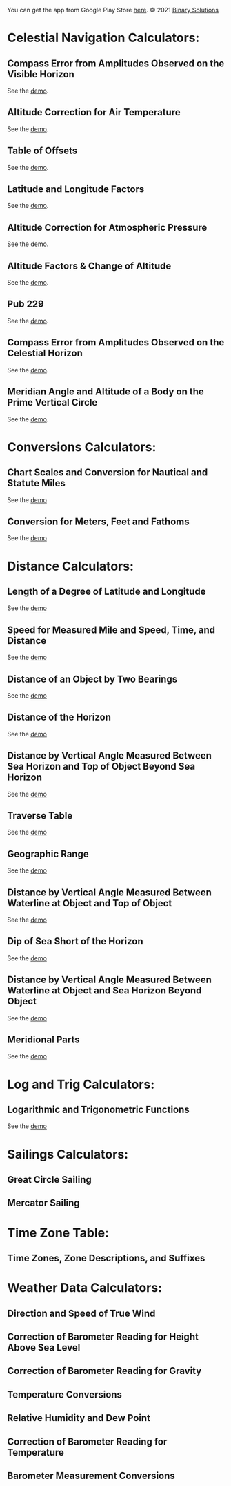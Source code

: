 You can get the app from Google Play Store [here](https://play.google.com/store/apps/details?id=biz.binarysolutions.nauticalcalculator).
© 2021 [Binary Solutions](https://binarysolutions.biz)

# Celestial Navigation Calculators:
## Compass Error from Amplitudes Observed on the Visible Horizon
See the [demo](https://youtu.be/PMZssUIdAo0).
## Altitude Correction for Air Temperature
See the [demo](https://youtu.be/ml2P9zK-erM).
## Table of Offsets
See the [demo](https://youtu.be/70rP2fLq6pU).
## Latitude and Longitude Factors
See the [demo](https://youtu.be/LVnJW8kWRIM).
## Altitude Correction for Atmospheric Pressure
See the [demo](https://youtu.be/jv9dnMhAt5M).
## Altitude Factors & Change of Altitude
See the [demo](https://youtu.be/pD89pjG_exU).
## Pub 229
See the [demo](https://youtu.be/f_2US3Euaqw).
## Compass Error from Amplitudes Observed on the Celestial Horizon
See the [demo](https://youtu.be/nQK5EO_-WNM).
## Meridian Angle and Altitude of a Body on the Prime Vertical Circle
See the [demo](https://youtu.be/sHw8l_G_QW4).


# Conversions Calculators:
## Chart Scales and Conversion for Nautical and Statute Miles
See the [demo](https://youtu.be/yvSyR5pGACs)
## Conversion for Meters, Feet and Fathoms
See the [demo](https://youtu.be/lWDqrGilrs0)

# Distance Calculators:
## Length of a Degree of Latitude and Longitude
See the [demo](https://youtu.be/0k5n5iGnDiE)
## Speed for Measured Mile and Speed, Time, and Distance
See the [demo](https://youtu.be/Z0PBm6Me9Js)
## Distance of an Object by Two Bearings
See the [demo](https://youtu.be/fD5vAbAxNpU)
## Distance of the Horizon
See the [demo](https://youtu.be/A-7sw1veMqU)
## Distance by Vertical Angle Measured Between Sea Horizon and Top of Object Beyond Sea Horizon
See the [demo](https://youtu.be/Qt39PQWR2rs)
## Traverse Table
See the [demo]()
## Geographic Range
See the [demo](https://youtu.be/E6BJIsth3JM)
## Distance by Vertical Angle Measured Between Waterline at Object and Top of Object
See the [demo](https://youtu.be/CN0XLSnrIu8)
## Dip of Sea Short of the Horizon
See the [demo](https://youtu.be/tJ-E9PD3lU4)
## Distance by Vertical Angle Measured Between Waterline at Object and Sea Horizon Beyond Object
See the [demo](https://youtu.be/GuVrzK4av3c)
## Meridional Parts
See the [demo](https://youtu.be/VlQwn6n5Gjc)

# Log and Trig Calculators:
## Logarithmic and Trigonometric Functions
See the [demo]()

#
# Sailings Calculators:
## Great Circle Sailing
## Mercator Sailing

#
# Time Zone Table:
## Time Zones, Zone Descriptions, and Suffixes

#
# Weather Data Calculators:
## Direction and Speed of True Wind
## Correction of Barometer Reading for Height Above Sea Level
## Correction of Barometer Reading for Gravity
## Temperature Conversions
## Relative Humidity and Dew Point
## Correction of Barometer Reading for Temperature
## Barometer Measurement Conversions
